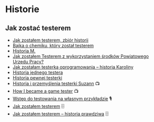 # Historie

## Jak zostać testerem

* [Jak zostałem testerem, zbiór historii](https://jakzostactesterem.pl/?s=Jak+zosta%C5%82em+testerem)
* [Bajka o chemiku, który został testerem](http://testerzy.pl/baza-wiedzy/bajka-o-chemiku-ktory-zostal-testerem)
* [Historia M.](historia-jzt-1.md)
* [Jak zostałem Testerem z wykorzystaniem środków Powiatowego Urzędu Pracy?](https://testuj.pl/blog/jak-zostalem-testerem-oprogramowania-z-wykorzystaniem-srodkow-powiatowego-urzedu-pracy/)
* [Jak zostałam testerką oprogramowania – historia Karoliny](https://mamopracuj.pl/jak-zostalam-testerka-oprogramowania-historia-karoliny/)
* [Historia jednego testera](http://testerzy.pl/baza-wiedzy/historia-jednego-testera)
* [Historia pewnej testerki](https://www.facebook.com/groups/TestowanieOprogramowania/permalink/1745867432102494/)
* [Historia i przemyślenia testerki Suzann](https://www.youtube.com/watch?v=BPLVrIpnW04) 📺
* [How I became a game tester](https://youtu.be/JIYTR\_zZv\_w) 📺
* [Wstęp do testowania na własnym przykładzie](https://podcasttestowanie.pl/podcast-testowanie-oprogramowania-pierwszy-w-polsce-taki-podcast/) 🎙️
* [Jak zostałem testerem](https://web.archive.org/web/20210616065454/https://testerski.blog/jak-zostalem-testerem/) 🗄️
* [Jak zostałem testerem – historia prawdziwa](https://web.archive.org/web/20200707043508/https://astek.pl/jak-zostalem-testerem-historia-prawdziwa/) 🗄️
